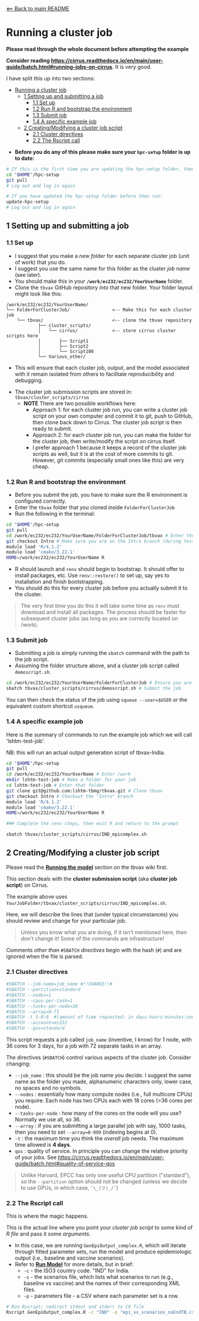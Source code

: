 [<== Back to main README](README.md)

# Running a cluster job

**Please read through the whole document before attempting the example**

**Consider reading <https://cirrus.readthedocs.io/en/main/user-guide/batch.html#running-jobs-on-cirrus>**. It is very good.

I have split this up into two sections:

- [Running a cluster job](#running-a-cluster-job)
  - [1 Setting up and submitting a job](#1-setting-up-and-submitting-a-job)
    - [1.1 Set up](#11-set-up)
    - [1.2 Run R and bootstrap the environment](#12-run-r-and-bootstrap-the-environment)
    - [1.3 Submit job](#13-submit-job)
    - [1.4 A specific example job](#14-a-specific-example-job)
  - [2 Creating/Modifying a cluster job script](#2-creatingmodifying-a-cluster-job-script)
    - [2.1 Cluster directives](#21-cluster-directives)
    - [2.2 The Rscript call](#22-the-rscript-call)

* **Before you do any of this please make sure your `hpc-setup` folder is up to date:**

```bash
# If this is the first time you are updating the hpc-setup folder, then run:
cd "$HOME"/hpc-setup
git pull
# Log out and log in again

# If you have updated the hpc-setup folder before then run:
update-hpc-setup
# Log out and log in again
```

## 1 Setting up and submitting a job

### 1.1 Set up

* I suggest that you make a _new folder_ for each separate cluster job (unit of work) that you do.
* I suggest you use the same name for this folder as the cluster _job name_ (see later).
* You should make this in your **`/work/ec232/ec232/YourUserName`** folder.
* Clone the `tbvax` GitHub repository _into_ that new folder. Your folder layout might look like this:

```
/work/ec232/ec232/YourUserName/
└── FolderForClusterJob/                <-- Make this for each cluster job
    └── tbvax/                          <-- clone the tbvax repository
            ├── cluster_scripts/
            │   └── cirrus/             <-- store cirrus cluster scripts here
            │       ├── Script1
            │       ├── Script2
            │       └── Script100
            └── Various_other/
```

* This will ensure that each cluster job, output, and the model associated with it remain isolated from others to facilitate reproducibility and debugging.

- The cluster job submission scripts are stored in: `tbvax/cluster_scripts/cirrus`
  - **NOTE** There are two possible workflows here:
    - Approach 1: for each cluster job run, you can write a cluster job script on your own computer and commit it to git, push to GitHub, then clone back down to Cirrus. The cluster job script is then ready to submit.
    - Approach 2: for each cluster job run, you can make the folder for the cluster job, then write/modify the script _on_ cirrus itself.
    - I prefer approach 1 because it keeps a record of the cluster job scripts as well, but it is at the cost of more commits to git. However, git commits (especially small ones like this) are very cheap.

### 1.2 Run R and bootstrap the environment

- Before you submit the job, you have to make sure the R environment is configured correctly.
- Enter the `tbvax` folder that you cloned inside `FolderForClusterJob`
- Run the following in the terminal:

```bash
cd "$HOME"/hpc-setup
git pull
cd /work/ec232/ec232/YourUserName/FolderForClusterJob/tbvax # Enter the correct folder
git checkout Intro # Make sure you are on the Intro branch (during testing and this walkthrough)
module load 'R/4.1.2'
module load 'cmake/3.22.1'
HOME=/work/ec232/ec232/YourUserName R
```

* R should launch and `renv` should begin to bootstrap. It should offer to install packages, etc. Use `renv::restore()` to set up, say yes to installation and finish bootstrapping.
* You should do this for every cluster job before you actually submit it to the cluster.

> The very first time you do this it will take some time as `renv` must download and install all packages. The process should be faster for subsequent cluster jobs (as long as you are correctly located on /work).

### 1.3 Submit job

* Submitting a job is simply running the `sbatch` command with the path to the job script.
* Assuming the folder structure above, and a cluster job script called `demoscript.sh`.

```bash
cd /work/ec232/ec232/YourUserName/FolderForClusterJob # Ensure you are in the right place
sbatch tbvax/cluster_scripts/cirrus/demoscript.sh # Submit the job
```

You can then check the status of the job using `squeue --user=$USER` or the equivalent custom shortcut `usqueue`.

### 1.4 A specific example job

Here is the summary of commands to run the example job which we will call 'lshtm-test-job'.

NB: this will run an actual output generation script of tbvax-India.

```bash
cd "$HOME"/hpc-setup
git pull
cd /work/ec232/ec232/YourUserName # Enter /work
mkdir lshtm-test-job # Make a folder for your job
cd lshtm-test-job # Enter that folder
git clone git@github.com:lshtm-tbmg/tbvax.git # Clone tbvax
git checkout Intro # Checkout the "Intro" branch
module load 'R/4.1.2'
module load 'cmake/3.22.1'
HOME=/work/ec232/ec232/YourUserName R

### Complete the renv steps, then exit R and return to the prompt

sbatch tbvax/cluster_scripts/cirrus/IND_epicomplex.sh
```

## 2 Creating/Modifying a cluster job script

Please read the [**Running the model**][run-model] section on the tbvax wiki first.

This section deals with the **cluster submission script** (aka **cluster job script**) on Cirrus.

The example above uses `YourJobFolder/tbvax/cluster_scripts/cirrus/IND_epicomplex.sh`.

Here, we will describe the lines that (under typical circumstances) you should review and change for your particular job.

> Unless you know what you are doing, if it isn't mentioned here, then don't change it! Some of the commands are infrastructure!

Comments _other than_ `#SBATCH` _directives_ begin with the hash (`#`) and are ignored when the file is parsed.

### 2.1 Cluster directives

```bash
#SBATCH --job-name=job_name #!!CHANGE!!#
#SBATCH --partition=standard
#SBATCH --nodes=1
#SBATCH --cpus-per-task=1 
#SBATCH --tasks-per-node=36 
#SBATCH --array=0-71 
#SBATCH -t 3-0:0  #(amount of time requested: in days-hours:minutes:seconds, or just minutes)
#SBATCH --account=ec232
#SBATCH --qos=standard
```

This script requests a job called `job_name` (inventive, I know) for 1 node, with 36 cores for 3 days, for a job with 72 separate tasks in an array.

The directives (`#SBATCH`) control various aspects of the cluster job. Consider changing:

- `--job_name` : this should be the job name you decide. I suggest the same name as the folder you made, alphanumeric characters only, lower case, no spaces and no symbols.
- `--nodes` : essentially how many compute nodes (i.e., full multicore CPUs) you require. Each node has two CPUs each with 18 cores (=36 cores per node).
- `--tasks-per-node` : how many of the cores on the node will you use? Normally we use all, so 36.
- `--array` : if you are submitting a large parallel job with say, 1000 tasks, then you need to set `--array=0-999` (indexing begins at 0).
- `-t` : the maximum time you think the _overall_ job needs. The maximum time allowed is **4 days**.
- `qos` : quality of service. In principle you can change the relative priority of your jobs. See <https://cirrus.readthedocs.io/en/main/user-guide/batch.html#quality-of-service-qos>

> Unlike Harvard, EPCC has only one useful CPU partition ("standard"), so the `--partition` option should not be changed (unless we decide to use GPUs, in which case, `¯\_(ツ)_/¯`)

### 2.2 The Rscript call

This is where the magic happens.

This is the actual line where you point your _cluster job script_ to some kind of _R file_ and pass it some _arguments_.

* In this case, we are running `GenEpiOutput_complex.R`, which will iterate through fitted parameter sets, run the model and produce epidemiologic output (i.e., baseline and vaccine scenarios).
* Refer to [**Run Model**][run-model] for more details, but in brief:
  * `-c` - the ISO3 country code. "IND" for India.
  * `-s` - the scenarios file, which lists what scenarios to run (e.g., baseline vs vaccine) and the names of their corresponding XML files.
  * `-p` - parameters file - a CSV where each parameter set is a row.

```bash
# Run Rscript; redirect stdout and stderr to CO file
Rscript GenEpiOutput_complex.R -c "IND" -s "epi_vx_scenarios_noEndTB.csv" -p "IND_params.csv" >& "${CON}" || log "RScript Failed"
```

[run-model]: https://github.com/lshtm-tbmg/tbvax/wiki/Running-a-single-country-model#running-the-model
